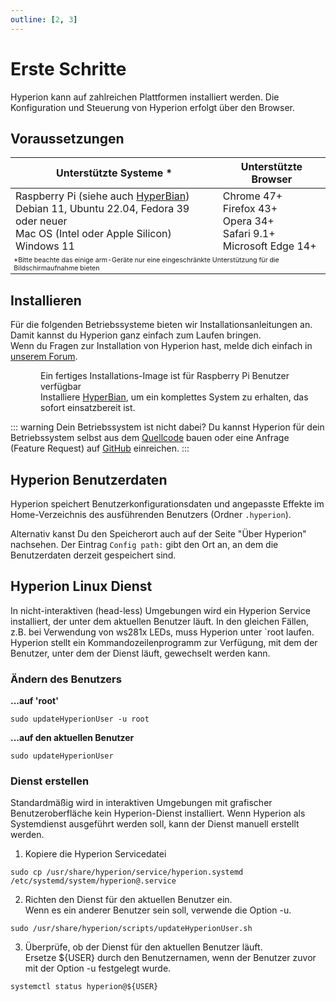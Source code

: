 ```yaml
---
outline: [2, 3]
---
```


# Erste Schritte
Hyperion kann auf zahlreichen Plattformen installiert werden. Die Konfiguration und Steuerung von Hyperion erfolgt über den Browser.

## Voraussetzungen

<table>
    <thead>
        <tr>
            <th>Unterstützte Systeme <span style="color: var(--vp-custom-block-warning-text);">&ast;</span></th>
            <th>Unterstützte Browser</th>
        </tr>
    </thead>
    <tbody>
        <tr>
            <td>Raspberry Pi (siehe auch <a href="/de/user/HyperBian.html">HyperBian</a>)<br>Debian 11, Ubuntu 22.04, Fedora 39 oder neuer<br>Mac OS (Intel oder Apple Silicon)<br>Windows 11</td>
            <td>Chrome 47+<br>Firefox 43+<br>Opera 34+<br>Safari 9.1+<br>Microsoft Edge 14+</td>
        </tr>
        <tr>
            <td colspan="2" style="background-color:var(--vp-c-bg); font-size: 8pt; color: var(--vp-custom-block-warning-text);">&ast;Bitte beachte das einige arm-Geräte nur eine eingeschränkte Unterstützung für die Bildschirmaufnahme bieten</td>
        </tr>
    </tbody>
</table>

## Installieren

Für die folgenden Betriebssysteme bieten wir Installationsanleitungen an. Damit kannst du Hyperion ganz einfach zum Laufen bringen. \
Wenn du Fragen zur Installation von Hyperion hast, melde dich einfach in [unserem Forum](https://hyperion-project.org).

<VPFeatures :features="operation_systems"/>

<div class="tip custom-block">
  <div class="block-title-container">
    <div style="grid-area: left-item; display: flex; align-items: center;" v-html="RaspberryPi"></div>
    <div class="custom-block-title" style="grid-area: right-top;">Ein fertiges Installations-Image ist für Raspberry Pi Benutzer verfügbar</div>
    <div style="grid-area: right-bottom;">Installiere <a href="/de/user/HyperBian.html">HyperBian</a>, um ein komplettes System zu erhalten, das sofort einsatzbereit ist.</div>
  </div>
</div>

::: warning Dein Betriebssystem ist nicht dabei?
Du kannst Hyperion für dein Betriebssystem selbst aus dem [Quellcode](https://github.com/hyperion-project/hyperion.ng/blob/master/doc/development/CompileHowto.md) bauen oder eine Anfrage (Feature Request) auf [GitHub](https://github.com/hyperion-project/hyperion.ng/issues/new/choose) einreichen.
:::

## Hyperion Benutzerdaten
Hyperion speichert Benutzerkonfigurationsdaten und angepasste Effekte im Home-Verzeichnis des ausführenden Benutzers (Ordner `.hyperion`).

Alternativ kanst Du den Speicherort auch auf der Seite "Über Hyperion" nachsehen.
Der Eintrag `Config path:` gibt den Ort an, an dem die Benutzerdaten derzeit gespeichert sind.

## Hyperion Linux Dienst

In nicht-interaktiven (head-less) Umgebungen wird ein Hyperion Service installiert, der unter dem aktuellen Benutzer läuft.
In den gleichen Fällen, z.B. bei Verwendung von ws281x LEDs, muss Hyperion unter `root laufen.
Hyperion stellt ein Kommandozeilenprogramm zur Verfügung, mit dem der Benutzer, unter dem der Dienst läuft, gewechselt werden kann.

### Ändern des Benutzers

**...auf 'root'**

```sh:no-line-numbers
sudo updateHyperionUser -u root
```

**...auf den aktuellen Benutzer**

```sh:no-line-numbers
sudo updateHyperionUser
```

### Dienst erstellen

Standardmäßig wird in interaktiven Umgebungen mit grafischer Benutzeroberfläche kein Hyperion-Dienst installiert.
Wenn Hyperion als Systemdienst ausgeführt werden soll, kann der Dienst manuell erstellt werden.

1. Kopiere die Hyperion Servicedatei

``` sh:no-line-numbers
sudo cp /usr/share/hyperion/service/hyperion.systemd /etc/systemd/system/hyperion@.service
```

2. Richten den Dienst für den aktuellen Benutzer ein.\
Wenn es ein anderer Benutzer sein soll, verwende die Option -u.

``` sh:no-line-numbers
sudo /usr/share/hyperion/scripts/updateHyperionUser.sh
```

3. Überprüfe, ob der Dienst für den aktuellen Benutzer läuft.\
Ersetze ${USER} durch den Benutzernamen, wenn der Benutzer zuvor mit der Option -u festgelegt wurde.

``` sh:no-line-numbers
systemctl status hyperion@${USER}
```

<script lang="ts" setup>
import VPFeatures, { type Feature } from 'vitepress/dist/client/theme-default/components/VPFeatures.vue'
import macOS from '/icons/svg/macos.svg?raw'
import Windows from '/icons/svg/windows.svg?raw'
import Linux from '/icons/svg/linux.svg?raw'
import RaspberryPi from '/icons/svg/raspberry.svg?raw'

const operation_systems: Feature[] = [
  {
    title: 'Linux',
    details: 'Anleitung für Ubuntu, Debian & Co., LibreElec oder Fedora',
    link: '/de/user/gettingstarted/Linux.md',
    icon: Linux
  },
  {
    title: 'Windows',
    details: 'Kurzanleitung für die Installation von Hyperion unter Windows',
    link: '/de/user/gettingstarted/Windows.md',
    icon: Windows
  },
  {
    title: 'macOS',
    details: 'So installierst du Hyperion auf deinem Mac',
    link: '/de/user/gettingstarted/macOS.md',
    icon: macOS
  }
];
</script>

<style scoped>
:deep(.VPFeature) {
  border: 1px solid var(--vp-c-border) !important;
}

.custom-block {
  .block-title-container {
    gap: 0 8px;
    display: grid;
    grid-template-rows: auto auto;
    grid-template-columns: 40px auto;
    grid-template-areas: "left-item right-top" "left-item right-bottom";
    :deep(svg) {
      width: 32px;
      height: 32px;
    }
  }
}

.vp-doc table {
    display: table;
    width: 100%;
}
</style>
